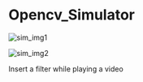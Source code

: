 # Opencv_Simulator

![sim_img1](https://user-images.githubusercontent.com/103159309/162120352-896c4562-6ef0-4ed4-9e2b-c828a0d98fc4.png)

![sim_img2](https://user-images.githubusercontent.com/103159309/162120356-77c3c7db-5eec-4b7a-850b-2cf9c448706d.png)

Insert a filter while playing a video
